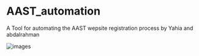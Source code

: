 ﻿# AAST_automation
  A Tool for automating the AAST wepsite registration process by Yahia  and abdalrahman



![images](https://github.com/user-attachments/assets/c2455fe6-b580-4f43-aa7f-b983758cb63f)
